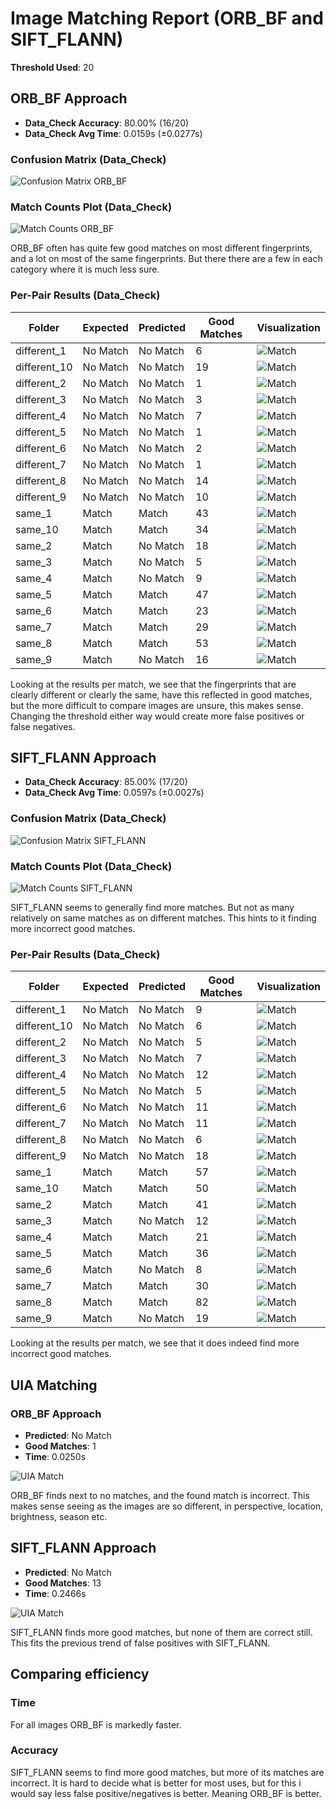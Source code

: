 # Image Matching Report (ORB_BF and SIFT_FLANN)

**Threshold Used**: 20

## ORB_BF Approach

- **Data_Check Accuracy**: 80.00% (16/20)
- **Data_Check Avg Time**: 0.0159s (±0.0277s)

### Confusion Matrix (Data_Check)
![Confusion Matrix ORB_BF](results/confusion_matrix_orb_bf.png)

### Match Counts Plot (Data_Check)
![Match Counts ORB_BF](results/match_counts_orb_bf.png)

ORB_BF often has quite few good matches on most different fingerprints, and a lot on most of the same fingerprints. But there there are a few in each category where it is much less sure.

### Per-Pair Results (Data_Check)
| Folder | Expected | Predicted | Good Matches | Visualization |
|--------|----------|-----------|--------------|---------------|
| different_1 | No Match | No Match | 6 | ![Match](results/different_1_orb_bf_no_match.png) |
| different_10 | No Match | No Match | 19 | ![Match](results/different_10_orb_bf_no_match.png) |
| different_2 | No Match | No Match | 1 | ![Match](results/different_2_orb_bf_no_match.png) |
| different_3 | No Match | No Match | 3 | ![Match](results/different_3_orb_bf_no_match.png) |
| different_4 | No Match | No Match | 7 | ![Match](results/different_4_orb_bf_no_match.png) |
| different_5 | No Match | No Match | 1 | ![Match](results/different_5_orb_bf_no_match.png) |
| different_6 | No Match | No Match | 2 | ![Match](results/different_6_orb_bf_no_match.png) |
| different_7 | No Match | No Match | 1 | ![Match](results/different_7_orb_bf_no_match.png) |
| different_8 | No Match | No Match | 14 | ![Match](results/different_8_orb_bf_no_match.png) |
| different_9 | No Match | No Match | 10 | ![Match](results/different_9_orb_bf_no_match.png) |
| same_1 | Match | Match | 43 | ![Match](results/same_1_orb_bf_match.png) |
| same_10 | Match | Match | 34 | ![Match](results/same_10_orb_bf_match.png) |
| same_2 | Match | No Match | 18 | ![Match](results/same_2_orb_bf_no_match.png) |
| same_3 | Match | No Match | 5 | ![Match](results/same_3_orb_bf_no_match.png) |
| same_4 | Match | No Match | 9 | ![Match](results/same_4_orb_bf_no_match.png) |
| same_5 | Match | Match | 47 | ![Match](results/same_5_orb_bf_match.png) |
| same_6 | Match | Match | 23 | ![Match](results/same_6_orb_bf_match.png) |
| same_7 | Match | Match | 29 | ![Match](results/same_7_orb_bf_match.png) |
| same_8 | Match | Match | 53 | ![Match](results/same_8_orb_bf_match.png) |
| same_9 | Match | No Match | 16 | ![Match](results/same_9_orb_bf_no_match.png) |

Looking at the results per match, we see that the fingerprints that are clearly different or clearly the same, have this reflected in good matches, but the more difficult to compare images are unsure, this makes sense. Changing the threshold either way would create more false positives or false negatives.

## SIFT_FLANN Approach

- **Data_Check Accuracy**: 85.00% (17/20)
- **Data_Check Avg Time**: 0.0597s (±0.0027s)

### Confusion Matrix (Data_Check)
![Confusion Matrix SIFT_FLANN](results/confusion_matrix_sift_flann.png)

### Match Counts Plot (Data_Check)
![Match Counts SIFT_FLANN](results/match_counts_sift_flann.png)

SIFT_FLANN seems to generally find more matches. But not as many relatively on same matches as on different matches. This hints to it finding more incorrect good matches.

### Per-Pair Results (Data_Check)
| Folder | Expected | Predicted | Good Matches | Visualization |
|--------|----------|-----------|--------------|---------------|
| different_1 | No Match | No Match | 9 | ![Match](results/different_1_sift_flann_no_match.png) |
| different_10 | No Match | No Match | 6 | ![Match](results/different_10_sift_flann_no_match.png) |
| different_2 | No Match | No Match | 5 | ![Match](results/different_2_sift_flann_no_match.png) |
| different_3 | No Match | No Match | 7 | ![Match](results/different_3_sift_flann_no_match.png) |
| different_4 | No Match | No Match | 12 | ![Match](results/different_4_sift_flann_no_match.png) |
| different_5 | No Match | No Match | 5 | ![Match](results/different_5_sift_flann_no_match.png) |
| different_6 | No Match | No Match | 11 | ![Match](results/different_6_sift_flann_no_match.png) |
| different_7 | No Match | No Match | 11 | ![Match](results/different_7_sift_flann_no_match.png) |
| different_8 | No Match | No Match | 6 | ![Match](results/different_8_sift_flann_no_match.png) |
| different_9 | No Match | No Match | 18 | ![Match](results/different_9_sift_flann_no_match.png) |
| same_1 | Match | Match | 57 | ![Match](results/same_1_sift_flann_match.png) |
| same_10 | Match | Match | 50 | ![Match](results/same_10_sift_flann_match.png) |
| same_2 | Match | Match | 41 | ![Match](results/same_2_sift_flann_match.png) |
| same_3 | Match | No Match | 12 | ![Match](results/same_3_sift_flann_no_match.png) |
| same_4 | Match | Match | 21 | ![Match](results/same_4_sift_flann_match.png) |
| same_5 | Match | Match | 36 | ![Match](results/same_5_sift_flann_match.png) |
| same_6 | Match | No Match | 8 | ![Match](results/same_6_sift_flann_no_match.png) |
| same_7 | Match | Match | 30 | ![Match](results/same_7_sift_flann_match.png) |
| same_8 | Match | Match | 82 | ![Match](results/same_8_sift_flann_match.png) |
| same_9 | Match | No Match | 19 | ![Match](results/same_9_sift_flann_no_match.png) |

Looking at the results per match, we see that it does indeed find more incorrect good matches.

## UIA Matching

### ORB_BF Approach

- **Predicted**: No Match
- **Good Matches**: 1
- **Time**: 0.0250s

![UIA Match](results/UIA_orb_bf_no_match.png)

ORB_BF finds next to no matches, and the found match is incorrect. This makes sense seeing as the images are so different, in perspective, location, brightness, season etc.

## SIFT_FLANN Approach

- **Predicted**: No Match
- **Good Matches**: 13
- **Time**: 0.2466s

![UIA Match](results/UIA_sift_flann_no_match.png)

SIFT_FLANN finds more good matches, but none of them are correct still. This fits the previous trend of false positives with SIFT_FLANN.

## Comparing efficiency

### Time

For all images ORB_BF is markedly faster.

### Accuracy

SIFT_FLANN seems to find more good matches, but more of its matches are incorrect. It is hard to decide what is better for most uses, but for this i would say less false positive/negatives is better. Meaning ORB_BF is better.
